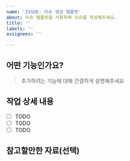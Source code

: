 ```yaml
---
name: 'ISSUE: 이슈 생성 템플릿'
about: 이슈 템플릿을 사용하여 이슈를 작성해주세요.
title: ''
labels: ''
assignees: ''

---
```


## 어떤 기능인가요?

> 추가하려는 기능에 대해 간결하게 설명해주세요

## 작업 상세 내용

- [ ] TODO
- [ ] TODO
- [ ] TODO

## 참고할만한 자료(선택)
